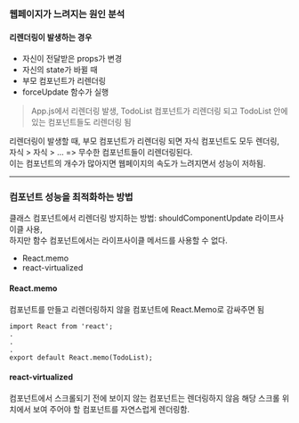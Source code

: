 

### 웹페이지가 느려지는 원인 분석
#### 리렌더링이 발생하는 경우
- 자신이 전달받은 props가 변경
- 자신의 state가 바뀔 때
- 부모 컴포넌트가 리렌더링
- forceUpdate 함수가 실행

> App.js에서 리렌더링 발생, TodoList 컴포넌트가 리렌더링 되고 TodoList 안에 있는 컴포넌트들도 리렌더링 됨

리렌더링이 발생할 때, 부모 컴포넌트가 리렌더링 되면 자식 컴포넌트도 모두 렌더링, <br>
자식 > 자식 > ... => 무수한 컴포넌트들이 리렌더링된다. <br>
이는 컴포넌트의 개수가 많아지면 웹페이지의 속도가 느려지면서 성능이 저하됨. <br>
<hr>

### 컴포넌트 성능을 최적화하는 방법
클래스 컴포넌트에서 리렌더링 방지하는 방법: shouldComponentUpdate 라이프사이클 사용, <br>
하지만 함수 컴포넌트에서는 라이프사이클 메서드를 사용할 수 없다.
- React.memo
- react-virtualized

#### React.memo
컴포넌트를 만들고 리렌더링하지 않을 컴포넌트에 React.Memo로 감싸주면 됨
```
import React from 'react';
.
.
.
export default React.memo(TodoList);
```

#### react-virtualized
컴포넌트에서 스크롤되기 전에 보이지 않는 컴포넌트는 렌더링하지 않음
해당 스크롤 위치에서 보여 주어야 할 컴포넌트를 자연스럽게 렌더링함.

